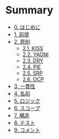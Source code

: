# Summary

- [0. はじめに](README.md)
- [1. 前提](premise/premise.md)
- [2. 原則](principles/principles.md)
  - [2.1. KISS](principles/KISS.md)
  - [2.2. YAGNI](principles/YAGNI.md)
  - [2.3. DRY](principles/DRY.md)
  - [2.4. PIE](principles/PIE.md)
  - [2.5. SRP](principles/SRP.md)
  - [2.6. OCP](principles/OCP.md)
- [3. 一貫性]()
- [4. 名前]()
- [5. ロジック]()
- [6. スコープ]()
- [7. 構造]()
- [8. テスト]()
- [9. コメント]()
